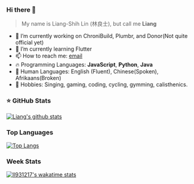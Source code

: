 ### Hi there 👋

> My name is Liang-Shih Lin (林良士), but call me **Liang**

- 🔭 I’m currently working on ChroniBuild, Plumbr, and Donor(Not quite official yet)
- 🌱 I’m currently learning Flutter
- 📫 How to reach me: [email](mailto:liangshihlin@gmail.com)
- 🔥 Programming Languages: **JavaScript**, **Python**, **Java**
- 💬 Human Languages: English (Fluent), Chinese(Spoken), Afrikaans(Broken)
- 💙 Hobbies: Singing, gaming, coding, cycling, gymming, calisthenics.

### ⭐ GitHub Stats
[![Liang's github stats](https://github-readme-stats.vercel.app/api?username=ll931217&count_private=true&theme=onedark)](https://github.com/anuraghazra/github-readme-stats)

### Top Languages
[![Top Langs](https://github-readme-stats.vercel.app/api/top-langs/?username=ll931217)](https://github.com/anuraghazra/github-readme-stats)

### Week Stats
[![ll931217's wakatime stats](https://github-readme-stats.vercel.app/api/wakatime?username=ll931217)](https://github.com/anuraghazra/github-readme-stats)

